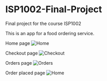 # ISP1002-Final-Project
Final project for the course ISP1002

This is an app for a food ordering service.

Home page
![Home](/screenshots/home.png)

Checkout page
![Checkout](/screenshots/checkout.png)

Orders page
![Orders](/screenshots/orders.png)

Order placed page
![Home](/screenshots/success.png)

